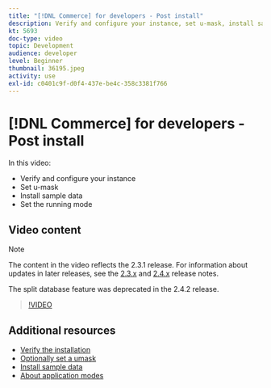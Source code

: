 ```yaml
---
title: "[!DNL Commerce] for developers - Post install"
description: Verify and configure your instance, set u-mask, install sample data, set proper running mode
kt: 5693
doc-type: video
topic: Development
audience: developer
level: Beginner
thumbnail: 36195.jpeg
activity: use
exl-id: c0401c9f-d0f4-437e-be4c-358c3381f766
---
```

# [!DNL Commerce] for developers - Post install

In this video:

- Verify and configure your instance
- Set u-mask
- Install sample data
- Set the running mode

## Video content

>[!NOTE]
>
>The content in the video reflects the 2.3.1 release. For information about updates in later releases, see the [ 2.3.x](https://devdocs.magento.com/guides/v2.3/release-notes/bk-release-notes.html) and [2.4.x](https://devdocs.magento.com/guides/v2.4/release-notes/bk-release-notes.html) release notes.
>
>The split database feature was deprecated in the 2.4.2 release.

>[!VIDEO](https://video.tv.adobe.com/v/36195?quality=12&learn=on)

## Additional resources

- [Verify the installation](https://devdocs.magento.com/guides/v2.4/install-gde/install/verify.html)
- [Optionally set a umask](https://devdocs.magento.com/guides/v2.4/install-gde/install/post-install-umask.html)
- [Install sample data](https://devdocs.magento.com/guides/v2.4/install-gde/install/sample-data-after-magento.html)
- [About application modes](https://devdocs.magento.com/guides/v2.4/config-guide/bootstrap/magento-modes.html)

